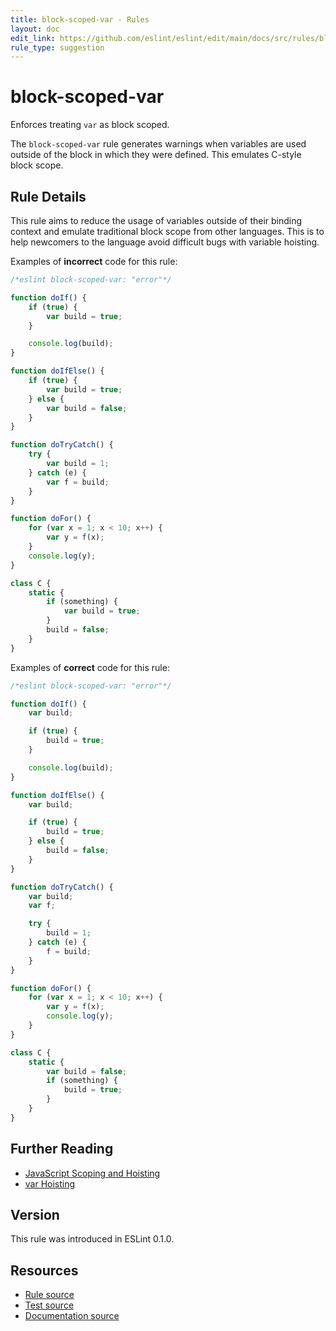 ```yaml
---
title: block-scoped-var - Rules
layout: doc
edit_link: https://github.com/eslint/eslint/edit/main/docs/src/rules/block-scoped-var.md
rule_type: suggestion
---
```

<!-- Note: No pull requests accepted for this file. See README.md in the root directory for details. -->

# block-scoped-var

Enforces treating `var` as block scoped.

The `block-scoped-var` rule generates warnings when variables are used outside of the block in which they were defined. This emulates C-style block scope.

## Rule Details

This rule aims to reduce the usage of variables outside of their binding context and emulate traditional block scope from other languages. This is to help newcomers to the language avoid difficult bugs with variable hoisting.

Examples of **incorrect** code for this rule:

```js
/*eslint block-scoped-var: "error"*/

function doIf() {
    if (true) {
        var build = true;
    }

    console.log(build);
}

function doIfElse() {
    if (true) {
        var build = true;
    } else {
        var build = false;
    }
}

function doTryCatch() {
    try {
        var build = 1;
    } catch (e) {
        var f = build;
    }
}

function doFor() {
    for (var x = 1; x < 10; x++) {
        var y = f(x);
    }
    console.log(y);
}

class C {
    static {
        if (something) {
            var build = true;
        }
        build = false;
    }
}
```

Examples of **correct** code for this rule:

```js
/*eslint block-scoped-var: "error"*/

function doIf() {
    var build;

    if (true) {
        build = true;
    }

    console.log(build);
}

function doIfElse() {
    var build;

    if (true) {
        build = true;
    } else {
        build = false;
    }
}

function doTryCatch() {
    var build;
    var f;

    try {
        build = 1;
    } catch (e) {
        f = build;
    }
}

function doFor() {
    for (var x = 1; x < 10; x++) {
        var y = f(x);
        console.log(y);
    }
}

class C {
    static {
        var build = false;
        if (something) {
            build = true;
        }
    }
}
```

## Further Reading

* [JavaScript Scoping and Hoisting](http://www.adequatelygood.com/JavaScript-Scoping-and-Hoisting.html)
* [var Hoisting](https://developer.mozilla.org/en-US/docs/Web/JavaScript/Reference/Statements/var#var_hoisting)

## Version

This rule was introduced in ESLint 0.1.0.

## Resources

* [Rule source](https://github.com/eslint/eslint/tree/HEAD/lib/rules/block-scoped-var.js)
* [Test source](https://github.com/eslint/eslint/tree/HEAD/tests/lib/rules/block-scoped-var.js)
* [Documentation source](https://github.com/eslint/eslint/tree/HEAD/docs/src/rules/block-scoped-var.md)
